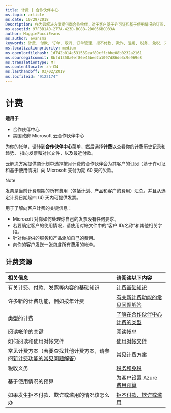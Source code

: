 ```yaml
---
title: 计费 | 合作伙伴中心
ms.topic: article
ms.date: 10/29/2018
Description: 作为云解决方案提供商合作伙伴，对于客户基于许可证和基于使用情况的订阅，你将需要向 Microsoft 支付为期 60 天的欠款。
ms.assetid: 97F3B1A0-277A-423D-BC8B-2D0056BCD33A
author: MaggiePucciEvans
ms.author: evansma
keywords: 计费, 付款, 订单, 取消, 订单管理, 拒不付款, 欺诈, 滥用, 税务, 免税, 对帐文件, 对帐文件
ms.localizationpriority: medium
ms.openlocfilehash: 1d742b014e531539eaf89cffcbbe08b0232a2161
ms.sourcegitcommit: 8bfd1358a0ef86e46bee2a1097d86de3c9e969e8
ms.translationtype: MT
ms.contentlocale: zh-CN
ms.lasthandoff: 03/02/2019
ms.locfileid: "9122174"
---
```

# <a name="billing"></a>计费

**适用于**

-  合作伙伴中心
-  美国政府 Microsoft 云合作伙伴中心
 
 
为你的帐单，请转到**合作伙伴中心**菜单，然后选择**计费**以查看你的计费历史记录和趋势、 指向发票和对帐文件，以及最近付款。

云解决方案提供商计划中选择按月计费的合作伙伴会为其客户的订阅（基于许可证和基于使用情况）向 Microsoft 支付为期 60 天的欠款。

> [!NOTE]  
> 发票是当前计费周期的所有费用（包括计划、产品和客户的费用）汇总，并且从选定计费日期起四 (4) 天内可提供发票。

用于了解向客户计费的关键信息：

-   Microsoft 对你如何处理你自己的发票没有任何要求。
-   若要确定客户的使用情况，请使用对帐文件中的“客户 ID/名称”和其他相关字段。
-   针对你提供的服务和产品添加自己的费用。
-   向你的客户发送一张包含所有费用的帐单。

## <a name="billing-resources"></a>计费资源
|**相关信息**   |**请阅读以下内容**    |
|:-----------------------------|:-----------------|
|有关计费、付款、发票等内容的基础知识   |[计费基础知识](billing-basics.md)
|许多新的计费功能，例如按年计费   |[有关新计费功能的常见问题解答](faq-about-new-billing-features.md)|
|类型的计费   |[了解在合作伙伴中心计费的类型](billing-different-types.md)   |
|阅读帐单的关键   |[阅读帐单](read-your-bill.md)   |
|如何阅读和使用对帐文件   |[使用对帐文件](use-the-reconciliation-files.md)|
|常见计费方案（若要查找其他计费方案，请参阅[新计费功能的常见问题解答](faq-about-new-billing-features.md)）|[常见计费方案](common-billing-scenarios.md)|
|税收义务   | [税务和免税](tax-and-tax-exemptions.md)|
|基于使用情况的预算    |[为客户设置 Azure 费用预算](set-an-azure-spending-budget-for-your-customers.md)|
|如果发生拒不付款、欺诈或滥用的情况该怎么办   |[拒不付款、欺诈或滥用](non-payment--fraud--or-misuse.md)|




















